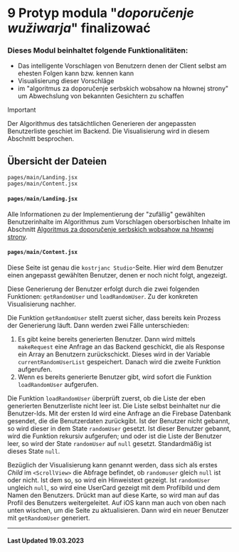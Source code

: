 # 9 Protyp modula "_doporučenje wužiwarja_" finalizować

### Dieses Modul beinhaltet folgende Funktionalitäten:

-   Das intelligente Vorschlagen von Benutzern denen der Client selbst am ehesten Folgen kann bzw. kennen kann
-   Visualisierung dieser Vorschläge
-   im "algoritmus za doporučenje serbskich wobsahow na hłownej strony" um Abwechslung von bekannten Gesichtern zu schaffen

> [!IMPORTANT]
> Der Algorithmus des tatsächtlichen Generieren der angepassten Benutzerliste geschiet im Backend. Die Visualisierung wird in diesem Abschnitt besprochen.

## Übersicht der Dateien

```
pages/main/Landing.jsx
pages/main/Content.jsx
```

#### `pages/main/Landing.jsx`

Alle Informationen zu der Implementierung der "zufällig" gewählten Benutzerinhalte im Algorithmus zum Vorschlagen obersorbischen Inhalte im Abschnitt [Algoritmus za doporučenje serbskich wobsahow na hłownej strony](./02_ALGORITMUS_DOPORUCENJE.md).

#### `pages/main/Content.jsx`

Diese Seite ist genau die `kostrjanc Studio`-Seite. Hier wird dem Benutzer einen angepasst gewählten Benutzer, denen er noch nicht folgt, angezeigt.

Diese Generierung der Benutzer erfolgt durch die zwei folgenden Funktionen: `getRandomUser` und `loadRandomUser`. Zu der konkreten Visualisierung nachher.

Die Funktion `getRandomUser` stellt zuerst sicher, dass bereits kein Prozess der Generierung läuft. Dann werden zwei Fälle unterschieden:

1. Es gibt keine bereits generierten Benutzer. Dann wird mittels `makeRequest` eine Anfrage an das Backend geschickt, die als Response ein Array an Benutzern zurückschickt. Dieses wird in der Variable `currentRandomUserList` gespeichert. Danach wird die zweite Funktion aufgerufen.
2. Wenn es bereits generierte Benutzer gibt, wird sofort die Funktion `loadRandomUser` aufgerufen.

Die Funktion `loadRandomUser` überprüft zuerst, ob die Liste der eben generierten Benutzerliste nicht leer ist. Die Liste selbst beinhaltet nur die Benutzer-Ids. Mit der ersten Id wird eine Anfrage an die Firebase Datenbank gesendet, die die Benutzerdaten zurückgibt. Ist der Benutzer nicht gebannt, so wird dieser in dem State `randomUser` gesetzt. Ist dieser Benutzer gebannt, wird die Funktion rekursiv aufgerufen; und oder ist die Liste der Benutzer leer, so wird der State `randomUser` auf `null` gesetzt. Standardmäßig ist dieses State `null`.

Bezüglich der Visualisierung kann genannt werden, dass sich als erstes _Child_ im `<ScrollView>` die Abfrage befindet, ob `randomuser` gleich `null` ist oder nicht. Ist dem so, so wird ein Hinweistext gezeigt. Ist `randomUser` ungleich `null`, so wird eine UserCard gezeigt mit dem Profilbild und dem Namen den Benutzers. Drückt man auf diese Karte, so wird man auf das Profil des Benutzers weitergeleitet. Auf iOS kann man auch von oben nach unten wischen, um die Seite zu aktualisieren. Dann wird ein neuer Benutzer mit `getRandomUser` generiert.

<hr>

#### Last Updated 19.03.2023

